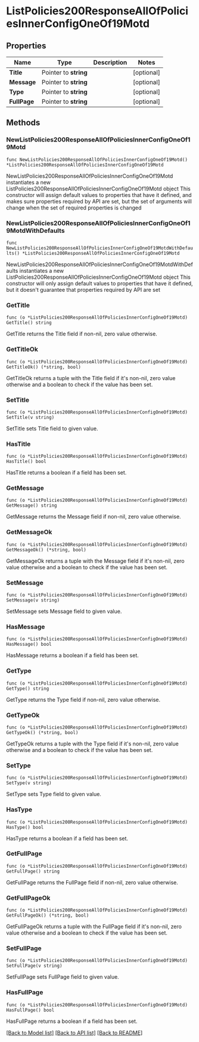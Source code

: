 # ListPolicies200ResponseAllOfPoliciesInnerConfigOneOf19Motd

## Properties

Name | Type | Description | Notes
------------ | ------------- | ------------- | -------------
**Title** | Pointer to **string** |  | [optional] 
**Message** | Pointer to **string** |  | [optional] 
**Type** | Pointer to **string** |  | [optional] 
**FullPage** | Pointer to **string** |  | [optional] 

## Methods

### NewListPolicies200ResponseAllOfPoliciesInnerConfigOneOf19Motd

`func NewListPolicies200ResponseAllOfPoliciesInnerConfigOneOf19Motd() *ListPolicies200ResponseAllOfPoliciesInnerConfigOneOf19Motd`

NewListPolicies200ResponseAllOfPoliciesInnerConfigOneOf19Motd instantiates a new ListPolicies200ResponseAllOfPoliciesInnerConfigOneOf19Motd object
This constructor will assign default values to properties that have it defined,
and makes sure properties required by API are set, but the set of arguments
will change when the set of required properties is changed

### NewListPolicies200ResponseAllOfPoliciesInnerConfigOneOf19MotdWithDefaults

`func NewListPolicies200ResponseAllOfPoliciesInnerConfigOneOf19MotdWithDefaults() *ListPolicies200ResponseAllOfPoliciesInnerConfigOneOf19Motd`

NewListPolicies200ResponseAllOfPoliciesInnerConfigOneOf19MotdWithDefaults instantiates a new ListPolicies200ResponseAllOfPoliciesInnerConfigOneOf19Motd object
This constructor will only assign default values to properties that have it defined,
but it doesn't guarantee that properties required by API are set

### GetTitle

`func (o *ListPolicies200ResponseAllOfPoliciesInnerConfigOneOf19Motd) GetTitle() string`

GetTitle returns the Title field if non-nil, zero value otherwise.

### GetTitleOk

`func (o *ListPolicies200ResponseAllOfPoliciesInnerConfigOneOf19Motd) GetTitleOk() (*string, bool)`

GetTitleOk returns a tuple with the Title field if it's non-nil, zero value otherwise
and a boolean to check if the value has been set.

### SetTitle

`func (o *ListPolicies200ResponseAllOfPoliciesInnerConfigOneOf19Motd) SetTitle(v string)`

SetTitle sets Title field to given value.

### HasTitle

`func (o *ListPolicies200ResponseAllOfPoliciesInnerConfigOneOf19Motd) HasTitle() bool`

HasTitle returns a boolean if a field has been set.

### GetMessage

`func (o *ListPolicies200ResponseAllOfPoliciesInnerConfigOneOf19Motd) GetMessage() string`

GetMessage returns the Message field if non-nil, zero value otherwise.

### GetMessageOk

`func (o *ListPolicies200ResponseAllOfPoliciesInnerConfigOneOf19Motd) GetMessageOk() (*string, bool)`

GetMessageOk returns a tuple with the Message field if it's non-nil, zero value otherwise
and a boolean to check if the value has been set.

### SetMessage

`func (o *ListPolicies200ResponseAllOfPoliciesInnerConfigOneOf19Motd) SetMessage(v string)`

SetMessage sets Message field to given value.

### HasMessage

`func (o *ListPolicies200ResponseAllOfPoliciesInnerConfigOneOf19Motd) HasMessage() bool`

HasMessage returns a boolean if a field has been set.

### GetType

`func (o *ListPolicies200ResponseAllOfPoliciesInnerConfigOneOf19Motd) GetType() string`

GetType returns the Type field if non-nil, zero value otherwise.

### GetTypeOk

`func (o *ListPolicies200ResponseAllOfPoliciesInnerConfigOneOf19Motd) GetTypeOk() (*string, bool)`

GetTypeOk returns a tuple with the Type field if it's non-nil, zero value otherwise
and a boolean to check if the value has been set.

### SetType

`func (o *ListPolicies200ResponseAllOfPoliciesInnerConfigOneOf19Motd) SetType(v string)`

SetType sets Type field to given value.

### HasType

`func (o *ListPolicies200ResponseAllOfPoliciesInnerConfigOneOf19Motd) HasType() bool`

HasType returns a boolean if a field has been set.

### GetFullPage

`func (o *ListPolicies200ResponseAllOfPoliciesInnerConfigOneOf19Motd) GetFullPage() string`

GetFullPage returns the FullPage field if non-nil, zero value otherwise.

### GetFullPageOk

`func (o *ListPolicies200ResponseAllOfPoliciesInnerConfigOneOf19Motd) GetFullPageOk() (*string, bool)`

GetFullPageOk returns a tuple with the FullPage field if it's non-nil, zero value otherwise
and a boolean to check if the value has been set.

### SetFullPage

`func (o *ListPolicies200ResponseAllOfPoliciesInnerConfigOneOf19Motd) SetFullPage(v string)`

SetFullPage sets FullPage field to given value.

### HasFullPage

`func (o *ListPolicies200ResponseAllOfPoliciesInnerConfigOneOf19Motd) HasFullPage() bool`

HasFullPage returns a boolean if a field has been set.


[[Back to Model list]](../README.md#documentation-for-models) [[Back to API list]](../README.md#documentation-for-api-endpoints) [[Back to README]](../README.md)


